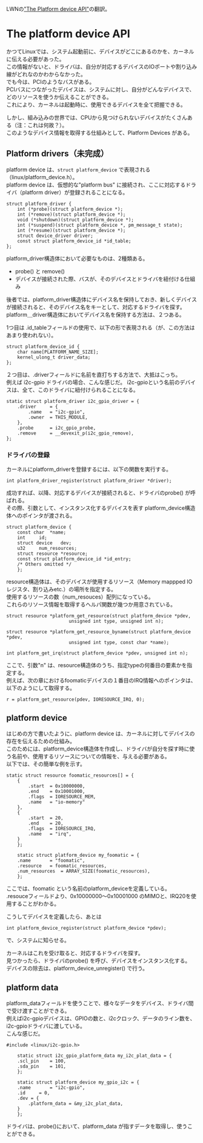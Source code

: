 LWNの["The Platform device API"](https://lwn.net/Articles/448499/)の翻訳。

# The platform device API

かつてLinuxでは、システム起動前に、デバイスがどこにあるのかを、カーネルに伝える必要があった。  
この情報がないと、ドライバは、自分が対応するデバイスのIOポートや割り込み線がどれなのかわからなかった。  
でも今は、PCIのようなバスがある。  
PCIバスにつながったデバイスは、システムに対し、自分がどんなデバイスで、どのリソースを使うか伝えることができる。  
これにより、カーネルは起動時に、使用できるデバイスを全て把握できる。

しかし、組み込みの世界では、CPUから見つけられないデバイスがたくさんある（注：これは何故？）。  
このようなデバイス情報を取得する仕組みとして、Platform Devices がある。


## Platform drivers（未完成）
platform device は、`struct platform_device` で表現される（linux/platform_device.h）。  
platform device は、仮想的な"platform bus" に接続され、ここに対応するドライバ（platform driver）が登録されることになる。

```
struct platform_driver {
	int (*probe)(struct platform_device *);
	int (*remove)(struct platform_device *);
	void (*shutdown)(struct platform_device *);
	int (*suspend)(struct platform_device *, pm_message_t state);
	int (*resume)(struct platform_device *);
	struct device_driver driver;
	const struct platform_device_id *id_table;
};
```

platform_driver構造体において必要なものは、2種類ある。
* probe() と remove()
* デバイスが接続された際、バスが、そのデバイスとドライバを紐付ける仕組み

後者では、platform_driver構造体にデバイス名を保持しておき、新しくデバイスが接続されると、そのデバイス名をキーとして、対応するドライバを探す。  
platform＿driver構造体においてデバイス名を保持する方法は、２つある。  

1つ目は .id_tableフィールドの使用で、以下の形で表現される（が、この方法はあまり使われない）。
```
struct platform_device_id {
	char name[PLATFORM_NAME_SIZE];
	kernel_ulong_t driver_data;
};
```

２つ目は、.driverフィールドに名前を直打ちする方法で、大抵はこっち。  
例えば i2c-gpio ドライバの場合、こんな感じだ。
i2c-gpioという名前のデバイスは、全て、このドライバに紐付けられることになる。
```
static struct platform_driver i2c_gpio_driver = {
	.driver		= {
		.name	= "i2c-gpio",
		.owner	= THIS_MODULE,
	},
	.probe		= i2c_gpio_probe,
	.remove		= __devexit_p(i2c_gpio_remove),
};
```

### ドライバの登録
カーネルにplatform_driverを登録するには、以下の関数を実行する。
```
int platform_driver_register(struct platform_driver *driver);
```
成功すれば、以降、対応するデバイスが接続されると、ドライバのprobe() が呼ばれる。  
その際、引数として、インスタンス化するデバイスを表す platform_device構造体へのポインタが渡される。

```
struct platform_device {
	const char	*name;
	int		id;
	struct device	dev;
	u32		num_resources;
	struct resource	*resource;
	const struct platform_device_id	*id_entry;
	/* Others omitted */
    };
```

resource構造体は、そのデバイスが使用するリソース（Memory mappped IOレジスタ、割り込みetc.）の場所を指定する。  
使用するリソースの数（num_resouces）配列になっている。  
これらのリソース情報を取得するヘルパ関数が幾つか用意されている。  
```
struct resource *platform_get_resource(struct platform_device *pdev, 
					   unsigned int type, unsigned int n);
					   
struct resource *platform_get_resource_byname(struct platform_device *pdev,
					   unsigned int type, const char *name);
					   
int platform_get_irq(struct platform_device *pdev, unsigned int n);
```

ここで、引数"n" は、resource構造体のうち、指定typeの何番目の要素かを指定する。  
例えば、次の章におけるfoomaticデバイスの１番目のIRQ情報へのポインタは、以下のようにして取得する。
```
r = platform_get_resource(pdev, IORESOURCE_IRQ, 0);
```


## platform device
はじめの方で書いたように、platform device は、カーネルに対してデバイスの存在を伝えるための仕組み。  
このためには、platform_device構造体を作成し、ドライバが自分を探す時に使う名前や、使用するリソースについての情報を、与える必要がある。  
以下では、その簡単な例を示す。

```
static struct resource foomatic_resources[] = {
	{
		.start	= 0x10000000,
		.end	= 0x10001000,
		.flags	= IORESOURCE_MEM,
		.name	= "io-memory"
	},
	{
		.start	= 20,
		.end	= 20,
		.flags	= IORESOURCE_IRQ,
		.name	= "irq",
	}
    };

    static struct platform_device my_foomatic = {
	.name 		= "foomatic",
	.resource	= foomatic_resources,
	.num_resources	= ARRAY_SIZE(foomatic_resources),
    };
```

ここでは、foomatic という名前のplatform_deviceを定義している。  
.resouceフィールドより、0x10000000〜0x10001000 のMIMOと、IRQ20を使用することがわかる。  

こうしてデバイスを定義したら、あとは  
```
int platform_device_register(struct platform_device *pdev);
```
で、システムに知らせる。  

カーネルはこれを受け取ると、対応するドライバを探す。  
見つかったら、ドライバのprobe() を呼び、デバイスをインスタンス化する。  
デバイスの除去は、platform_device_unregister() で行う。

## platform data
platform_dataフィールドを使うことで、様々なデータをデバイス、ドライバ間で受け渡すことができる。  
例えばi2c-gpioデバイスは、GPIOの数と、i2cクロック、データのライン数を、i2c-gpioドライバに渡している。  
こんな感じだ。  
```
#include <linux/i2c-gpio.h>

    static struct i2c_gpio_platform_data my_i2c_plat_data = {
	.scl_pin	= 100,
	.sda_pin	= 101,
    };

    static struct platform_device my_gpio_i2c = {
	.name		= "i2c-gpio",
	.id		= 0,
	.dev = {
		.platform_data = &my_i2c_plat_data,
	}
    };
```
ドライバは、probe()において、platform_data が指すデータを取得し、使うことができる。  
















